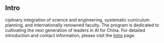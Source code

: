## Intro
ciplinary integration of science and engineering, systematic curriculum planning, and internationally renowned faculty. The program is dedicated to cultivating the next generation of leaders in AI for China. For detailed introduction and contact information, please visit the [Intro]("/lines") page.

